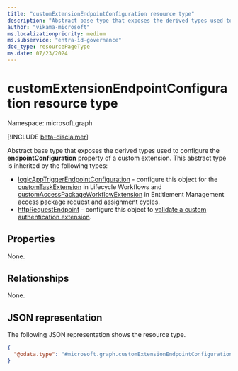 ```yaml
---
title: "customExtensionEndpointConfiguration resource type"
description: "Abstract base type that exposes the derived types used to configure the endpointConfiguration property of a custom extension."
author: "vikama-microsoft"
ms.localizationpriority: medium
ms.subservice: "entra-id-governance"
doc_type: resourcePageType
ms.date: 07/23/2024
---
```


# customExtensionEndpointConfiguration resource type

Namespace: microsoft.graph

[!INCLUDE [beta-disclaimer](../../includes/beta-disclaimer.md)]

Abstract base type that exposes the derived types used to configure the **endpointConfiguration** property of a custom extension. This abstract type is inherited by the following types:

- [logicAppTriggerEndpointConfiguration](logicapptriggerendpointconfiguration.md) - configure this object for the [customTaskExtension](../resources/identitygovernance-customtaskextension.md) in Lifecycle Workflows and [customAccessPackageWorkflowExtension](../resources/customaccesspackageworkflowextension.md) in Entitlement Management access package request and assignment cycles.
- [httpRequestEndpoint](../resources/httprequestendpoint.md) - configure this object to [validate a custom authentication extension](../api/customauthenticationextension-validateauthenticationconfiguration.md).

## Properties

None.

## Relationships

None.

## JSON representation

The following JSON representation shows the resource type.
<!-- {
  "blockType": "resource",
  "@odata.type": "microsoft.graph.customExtensionEndpointConfiguration",
  "abstract": true
}
-->
``` json
{
  "@odata.type": "#microsoft.graph.customExtensionEndpointConfiguration" 
}
```
